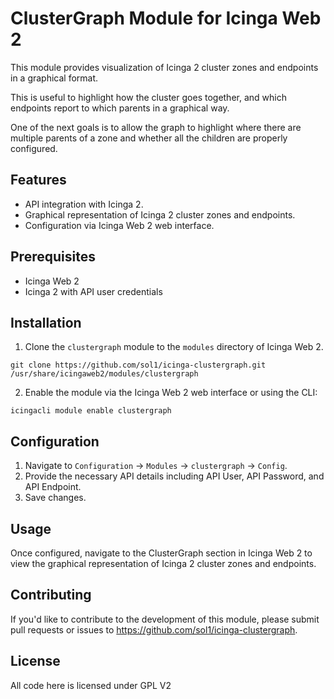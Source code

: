 # ClusterGraph Module for Icinga Web 2

This module provides visualization of Icinga 2 cluster zones and endpoints in a graphical format.

This is useful to highlight how the cluster goes together, and which endpoints report to which parents in a graphical way.

One of the next goals is to allow the graph to highlight where there are multiple parents of a zone and whether all the children are properly configured. 

## Features

- API integration with Icinga 2.
- Graphical representation of Icinga 2 cluster zones and endpoints.
- Configuration via Icinga Web 2 web interface.

## Prerequisites

- Icinga Web 2
- Icinga 2 with API user credentials

## Installation

1. Clone the `clustergraph` module to the `modules` directory of Icinga Web 2.
```
git clone https://github.com/sol1/icinga-clustergraph.git /usr/share/icingaweb2/modules/clustergraph
```


2. Enable the module via the Icinga Web 2 web interface or using the CLI:

```
icingacli module enable clustergraph
```


## Configuration

1. Navigate to `Configuration` -> `Modules` -> `clustergraph` -> `Config`.
2. Provide the necessary API details including API User, API Password, and API Endpoint.
3. Save changes.

## Usage

Once configured, navigate to the ClusterGraph section in Icinga Web 2 to view the graphical representation of Icinga 2 cluster zones and endpoints.

## Contributing

If you'd like to contribute to the development of this module, please submit pull requests or issues to https://github.com/sol1/icinga-clustergraph.

## License

All code here is licensed under GPL V2

